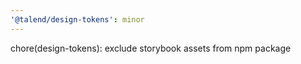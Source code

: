 ```yaml
---
'@talend/design-tokens': minor
---
```


chore(design-tokens): exclude storybook assets from npm package

